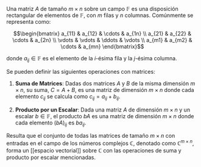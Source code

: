 Una matriz $A$ de tamaño $m \times n$ sobre un campo $\mathbb{F}$ es una disposición rectangular de elementos de $\mathbb{F}$, con $m$ filas y $n$ columnas. Comúnmente se representa como:

$$\begin{bmatrix} 
a_{11} & a_{12} & \cdots & a_{1n} \\ a_{21} & a_{22} & \cdots & a_{2n} \\ \vdots & \vdots & \ddots & \vdots \\ a_{m1} & a_{m2} & \cdots & a_{mn} 
\end{bmatrix}$$

donde $a_{ij} \in \mathbb{F}$ es el elemento de la $i$-ésima fila y la $j$-ésima columna.

Se pueden definir las siguientes operaciones con matrices:

1. **Suma de Matrices**: Dadas dos matrices $A$ y $B$ de la misma dimensión $m \times n$, su suma, $C = A + B$, es una matriz de dimensión $m \times n$ donde cada elemento $c_{ij}$ se calcula como $c_{ij} = a_{ij} + b_{ij}$.
    
2. **Producto por un Escalar**: Dada una matriz $A$ de dimensión $m \times n$ y un escalar $b \in \mathbb{F}$, el producto $b A$ es una matriz de dimensión $m \times n$ donde cada elemento $(b A)_{ij}$ es $b a_{ij}$.

Resulta que el conjunto de todas las matrices de tamaño $m \times n$ con entradas en el campo de los números complejos $\mathbb{C}$, denotado como $\mathbb{C}^{m \times n}$, forma un [[espacio vectorial]] sobre $\mathbb{C}$ con las operaciones de suma y producto por escalar mencionadas.